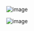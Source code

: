 ![image](https://user-images.githubusercontent.com/86143164/127736721-646813c4-1114-4c28-8e1c-c6aa90e039d6.png)



![image](https://user-images.githubusercontent.com/86143164/127736737-34fa3ac4-28e0-4010-908a-8213ec07ce27.png)




